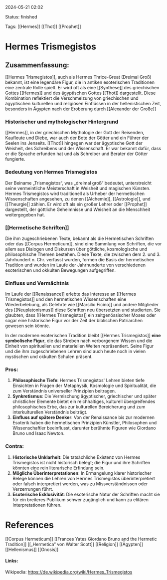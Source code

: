 2024-05-21 02:02

Status: finished

Tags: [[Hermes]] [[Thot]] [[Prophet]]

# Hermes Trismegistos

## Zusammenfassung:
[[Hermes Trismegistos]], auch als Hermes Thrice-Great (Dreimal Groß) bekannt, ist eine legendäre Figur, die in antiken esoterischen Traditionen eine zentrale Rolle spielt. Er wird oft als eine [[Synthese]] des griechischen Gottes [[Hermes]] und des ägyptischen Gottes [[Thot]] dargestellt. Diese Kombination reflektiert die Verschmelzung von griechischen und ägyptischen kulturellen und religiösen Einflüssen in der hellenistischen Zeit, besonders in Ägypten nach der Eroberung durch [[Alexander der Große]]

### Historischer und mythologischer Hintergrund

[[Hermes]], in der griechischen Mythologie der Gott der Reisenden, Kaufleute und Diebe, war auch der Bote der Götter und ein Führer der Seelen ins Jenseits. [[Thot]] hingegen war der ägyptische Gott der Weisheit, des Schreibens und der Wissenschaft. Er war bekannt dafür, dass er die Sprache erfunden hat und als Schreiber und Berater der Götter fungierte.

### Bedeutung von Hermes Trismegistos

Der Beiname „Trismegistos“, was „dreimal groß“ bedeutet, unterstreicht seine vermeintliche Meisterschaft in Weisheit und magischen Künsten. Hermes Trismegistos wird traditionell als Urheber der hermetischen Wissenschaften angesehen, zu denen [[Alchemie]], [[Astrologie]], und [[Theurgie]] zählen. Er wird oft als ein großer Lehrer oder [[Prophet]] dargestellt, der göttliche Geheimnisse und Weisheit an die Menschheit weitergegeben hat.

### [[Hermetische Schriften]]

Die ihm zugeschriebenen Texte, bekannt als die Hermetischen Schriften oder das [[Corpus Hermeticum]], sind eine Sammlung von Schriften, die vor allem aus Dialogen und Diskursen über göttliche, kosmologische und philosophische Themen bestehen. Diese Texte, die zwischen dem 2. und 3. Jahrhundert n. Chr. verfasst wurden, formen die Basis der hermetischen Tradition und wurden im Laufe der Jahrhunderte von verschiedenen esoterischen und okkulten Bewegungen aufgegriffen.

### Einfluss und Vermächtnis

Im Laufe der [[Renaissance]] erlebte das Interesse an [[Hermes Trismegistos]] und den hermetischen Wissenschaften eine Wiederbelebung, als Gelehrte wie [[Marsilio Ficino]] und andere Mitglieder des [[Neuplatonismus]] diese Schriften neu übersetzten und studierten. Sie glaubten, dass [[Hermes Trismegistos]] ein zeitgenössischer Moses oder sogar eine historische Figur vor der Zeit der biblischen Patriarchen gewesen sein könnte.

In der modernen esoterischen Tradition bleibt [[Hermes Trismegistos]] **eine symbolische Figur**, die das Streben nach verborgenem Wissen und die Einheit von spirituellen und materiellen Welten repräsentiert. Seine Figur und die ihm zugeschriebenen Lehren sind auch heute noch in vielen mystischen und okkulten Schulen präsent.

### Pros:
1. **Philosophische Tiefe**: Hermes Trismegistos' Lehren bieten tiefe Einsichten in Fragen der Metaphysik, Kosmologie und Spiritualität, die zum Verständnis universeller Prinzipien beitragen.
2. **Synkretismus**: Die Vermischung ägyptischer, griechischer und später christlicher Elemente bietet ein reichhaltiges, kulturell übergreifendes philosophisches Erbe, das zur kulturellen Bereicherung und zum interkulturellen Verständnis beiträgt.
3. **Einfluss auf spätere Denker**: Von der Renaissance bis zur modernen Esoterik haben die hermetischen Prinzipien Künstler, Philosophen und Wissenschaftler beeinflusst, darunter berühmte Figuren wie Giordano Bruno und Isaac Newton.
### Contra:
1. **Historische Unklarheit**: Die tatsächliche Existenz von Hermes Trismegistos ist nicht historisch belegt; die Figur und ihre Schriften könnten eine rein literarische Erfindung sein.
2. **Mögliche Überinterpretationen**: In Ermangelung klarer historischer Belege können die Lehren von Hermes Trismegistos überinterpretiert oder falsch interpretiert werden, was zu Missverständnissen oder Verzerrungen führt.
3. **Esoterische Exklusivität**: Die esoterische Natur der Schriften macht sie für ein breiteres Publikum schwer zugänglich und kann zu elitären Interpretationen führen.
# References
[[Corpus Hermeticum]]
[[Frances Yates Giordano Bruno and the Hermetic Tradition]]
[[„Hermetica“ von Walter Scott]]
[[Religion]]
[[Ägypten]]
[[Hellenismus]]
[[Gnosis]]
#### Links:
Wikipedia: https://de.wikipedia.org/wiki/Hermes_Trismegistos